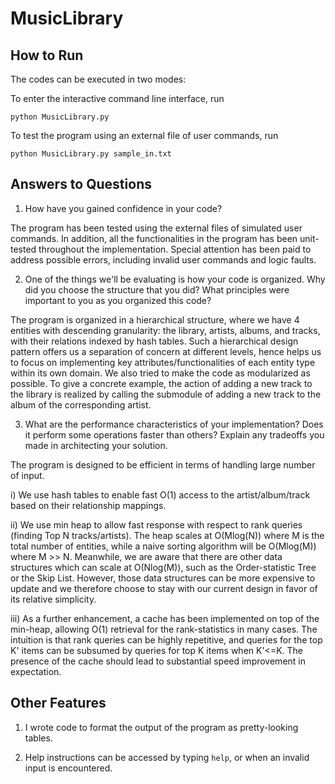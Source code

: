 # MusicLibrary

## How to Run

The codes can be executed in two modes:

To enter the interactive command line interface, run
```
python MusicLibrary.py
```

To test the program using an external file of user commands, run
```
python MusicLibrary.py sample_in.txt
```

## Answers to Questions

1. How have you gained confidence in your code?

The program has been tested using the external files of simulated user commands. In addition, all the functionalities in the program has been unit-tested throughout the implementation. Special attention has been paid to address possible errors, including invalid user commands and logic faults.

2. One of the things we'll be evaluating is how your code is organized. Why did you choose the structure that you did? What principles were important to you as you organized this code?

The program is organized in a hierarchical structure, where we have 4 entities with descending granularity: the library, artists, albums, and tracks, with their relations indexed by hash tables. Such a hierarchical design pattern offers us a separation of concern at different levels, hence helps us to focus on implementing key attributes/functionalities of each entity type within its own domain. We also tried to make the code as modularized as possible. To give a concrete example, the action of adding a new track to the library is realized by calling the submodule of adding a new track to the album of the corresponding artist.

3. What are the performance characteristics of your implementation? Does it perform some operations faster than others? Explain any tradeoffs you made in architecting your solution.

The program is designed to be efficient in terms of handling large number of input.

i) We use hash tables to enable fast O(1) access to the artist/album/track based on their relationship mappings.

ii) We use min heap to allow fast response with respect to rank queries (finding Top N tracks/artists). The heap scales at O(Mlog(N)) where M is the total number of entities, while a naive sorting algorithm will be O(Mlog(M)) where M >> N. Meanwhile, we are aware that there are other data structures which can scale at O(Nlog(M)), such as the Order-statistic Tree or the Skip List. However, those data structures can be more expensive to update and we therefore choose to stay with our current design in favor of its relative simplicity.

iii) As a further enhancement, a cache has been implemented on top of the min-heap, allowing O(1) retrieval for the rank-statistics in many cases. The intuition is that rank queries can be highly repetitive, and queries for the top K' items can be subsumed by queries for top K items when K'<=K. The presence of the cache should lead to substantial speed improvement in expectation.

## Other Features

1. I wrote code to format the output of the program as pretty-looking tables. 

2. Help instructions can be accessed by typing `help`, or when an invalid input is encountered.

